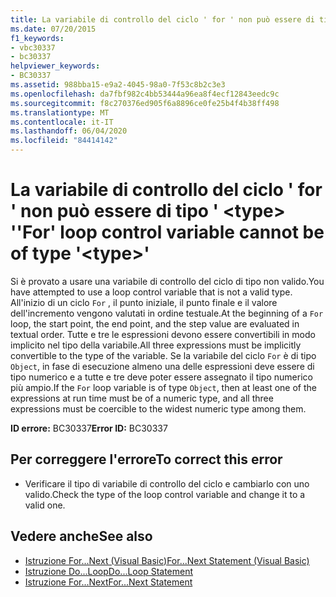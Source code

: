 ```yaml
---
title: La variabile di controllo del ciclo ' for ' non può essere di tipo ' <type> '
ms.date: 07/20/2015
f1_keywords:
- vbc30337
- bc30337
helpviewer_keywords:
- BC30337
ms.assetid: 988bba15-e9a2-4045-98a0-7f53c8b2c3e3
ms.openlocfilehash: da7fbf982c4bb53444a96ea8f4ecf12843eedc9c
ms.sourcegitcommit: f8c270376ed905f6a8896ce0fe25b4f4b38ff498
ms.translationtype: MT
ms.contentlocale: it-IT
ms.lasthandoff: 06/04/2020
ms.locfileid: "84414142"
---
```

# <a name="for-loop-control-variable-cannot-be-of-type-type"></a><span data-ttu-id="4ee32-102">La variabile di controllo del ciclo ' for ' non può essere di tipo ' \<type> '</span><span class="sxs-lookup"><span data-stu-id="4ee32-102">'For' loop control variable cannot be of type '\<type>'</span></span>
<span data-ttu-id="4ee32-103">Si è provato a usare una variabile di controllo del ciclo di tipo non valido.</span><span class="sxs-lookup"><span data-stu-id="4ee32-103">You have attempted to use a loop control variable that is not a valid type.</span></span> <span data-ttu-id="4ee32-104">All'inizio di un ciclo `For` , il punto iniziale, il punto finale e il valore dell'incremento vengono valutati in ordine testuale.</span><span class="sxs-lookup"><span data-stu-id="4ee32-104">At the beginning of a `For` loop, the start point, the end point, and the step value are evaluated in textual order.</span></span> <span data-ttu-id="4ee32-105">Tutte e tre le espressioni devono essere convertibili in modo implicito nel tipo della variabile.</span><span class="sxs-lookup"><span data-stu-id="4ee32-105">All three expressions must be implicitly convertible to the type of the variable.</span></span> <span data-ttu-id="4ee32-106">Se la variabile del ciclo `For` è di tipo `Object`, in fase di esecuzione almeno una delle espressioni deve essere di tipo numerico e a tutte e tre deve poter essere assegnato il tipo numerico più ampio.</span><span class="sxs-lookup"><span data-stu-id="4ee32-106">If the `For` loop variable is of type `Object`, then at least one of the expressions at run time must be of a numeric type, and all three expressions must be coercible to the widest numeric type among them.</span></span>  
  
 <span data-ttu-id="4ee32-107">**ID errore:** BC30337</span><span class="sxs-lookup"><span data-stu-id="4ee32-107">**Error ID:** BC30337</span></span>  
  
## <a name="to-correct-this-error"></a><span data-ttu-id="4ee32-108">Per correggere l'errore</span><span class="sxs-lookup"><span data-stu-id="4ee32-108">To correct this error</span></span>  
  
- <span data-ttu-id="4ee32-109">Verificare il tipo di variabile di controllo del ciclo e cambiarlo con uno valido.</span><span class="sxs-lookup"><span data-stu-id="4ee32-109">Check the type of the loop control variable and change it to a valid one.</span></span>  
  
## <a name="see-also"></a><span data-ttu-id="4ee32-110">Vedere anche</span><span class="sxs-lookup"><span data-stu-id="4ee32-110">See also</span></span>

- [<span data-ttu-id="4ee32-111">Istruzione For...Next (Visual Basic)</span><span class="sxs-lookup"><span data-stu-id="4ee32-111">For...Next Statement (Visual Basic)</span></span>](../language-reference/statements/for-next-statement.md)
- [<span data-ttu-id="4ee32-112">Istruzione Do...Loop</span><span class="sxs-lookup"><span data-stu-id="4ee32-112">Do...Loop Statement</span></span>](../language-reference/statements/do-loop-statement.md)
- [<span data-ttu-id="4ee32-113">Istruzione For...Next</span><span class="sxs-lookup"><span data-stu-id="4ee32-113">For...Next Statement</span></span>](../language-reference/statements/for-next-statement.md)

